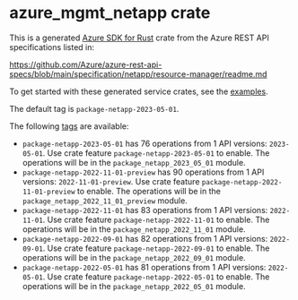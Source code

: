 # azure_mgmt_netapp crate

This is a generated [Azure SDK for Rust](https://github.com/Azure/azure-sdk-for-rust) crate from the Azure REST API specifications listed in:

https://github.com/Azure/azure-rest-api-specs/blob/main/specification/netapp/resource-manager/readme.md

To get started with these generated service crates, see the [examples](https://github.com/Azure/azure-sdk-for-rust/blob/main/services/README.md#examples).

The default tag is `package-netapp-2023-05-01`.

The following [tags](https://github.com/Azure/azure-sdk-for-rust/blob/main/services/tags.md) are available:

- `package-netapp-2023-05-01` has 76 operations from 1 API versions: `2023-05-01`. Use crate feature `package-netapp-2023-05-01` to enable. The operations will be in the `package_netapp_2023_05_01` module.
- `package-netapp-2022-11-01-preview` has 90 operations from 1 API versions: `2022-11-01-preview`. Use crate feature `package-netapp-2022-11-01-preview` to enable. The operations will be in the `package_netapp_2022_11_01_preview` module.
- `package-netapp-2022-11-01` has 83 operations from 1 API versions: `2022-11-01`. Use crate feature `package-netapp-2022-11-01` to enable. The operations will be in the `package_netapp_2022_11_01` module.
- `package-netapp-2022-09-01` has 82 operations from 1 API versions: `2022-09-01`. Use crate feature `package-netapp-2022-09-01` to enable. The operations will be in the `package_netapp_2022_09_01` module.
- `package-netapp-2022-05-01` has 81 operations from 1 API versions: `2022-05-01`. Use crate feature `package-netapp-2022-05-01` to enable. The operations will be in the `package_netapp_2022_05_01` module.